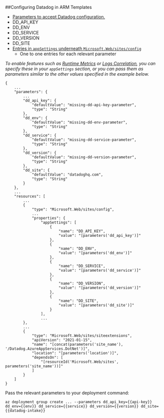 ##Configuring Datadog in ARM Templates

 - [Parameters to accept Datadog configuration. ](https://docs.microsoft.com/en-us/azure/azure-resource-manager/templates/parameters)
  - DD_API_KEY
  - DD_ENV
  - DD_SERVICE
  - DD_VERSION
  - DD_SITE
 - [Entries in `appSettings` underneath `Microsoft.Web/sites/config`](https://docs.microsoft.com/en-us/azure/templates/microsoft.web/sites/config-web?tabs=json)
	 - One to one entries for each relevant parameter

*To enable features such as [Runtime Metrics](https://docs.datadoghq.com/tracing/runtime_metrics/dotnet/) or [Logs Correlation](https://docs.datadoghq.com/tracing/connect_logs_and_traces/dotnet/?tab=serilog), you can specify these in your `appSettings` section, or you can pass them as parameters similar to the other values specified in the example below.*

```
{
    ...
    "parameters": {
        ...
        "dd_api_key": {
            "defaultValue": "missing-dd-api-key-parameter",
            "type": "String"
        },
        "dd_env": {
            "defaultValue": "missing-dd-env-parameter",
            "type": "String"
        },
        "dd_service": {
            "defaultValue": "missing-dd-service-parameter",
            "type": "String"
        },
        "dd_version": {
            "defaultValue": "missing-dd-version-parameter",
            "type": "String"
        },
        "dd_site": {
            "defaultValue": "datadoghq.com",
            "type": "String"
        }
    },
    ...
    "resources": [
        ...
        {
            "type": "Microsoft.Web/sites/config",
            ...
            "properties": {
                "appSettings": [
                    {
                        "name": "DD_API_KEY",
                        "value": "[parameters('dd_api_key')]"
                    },
                    {
                        "name": "DD_ENV",
                        "value": "[parameters('dd_env')]"
                    },
                    {
                        "name": "DD_SERVICE",
                        "value": "[parameters('dd_service')]"
                    },
                    {
                        "name": "DD_VERSION",
                        "value": "[parameters('dd_version')]"
                    },
                    {
                        "name": "DD_SITE",
                        "value": "[parameters('dd_site')]"
                    }
                ],
                ...
        },
        ...
        {
            "type": "Microsoft.Web/sites/siteextensions",
            "apiVersion": "2021-01-15",
            "name": "[concat(parameters('site_name'), '/Datadog.AzureAppServices.DotNet')]",
            "location": "[parameters('location')]",
            "dependsOn": [
                "[resourceId('Microsoft.Web/sites', parameters('site_name'))]"
            ]
        }
    ]
}
```

Pass the relevant parameters to your deployment command:
```
az deployment group create ... --parameters dd_api_key={{api-key}} dd_env={{env}} dd_service={{service}} dd_version={{version}} dd_site={{datadog-intake}}
```